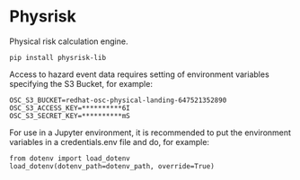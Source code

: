 Physrisk
==============================
Physical risk calculation engine.

```
pip install physrisk-lib
```

Access to hazard event data requires setting of environment variables specifying the S3 Bucket, for example:

```
OSC_S3_BUCKET=redhat-osc-physical-landing-647521352890
OSC_S3_ACCESS_KEY=**********6I
OSC_S3_SECRET_KEY=**********mS
```

For use in a Jupyter environment, it is recommended to put the environment variables in a credentials.env file and do, for example:
```
from dotenv import load_dotenv
load_dotenv(dotenv_path=dotenv_path, override=True)
```
